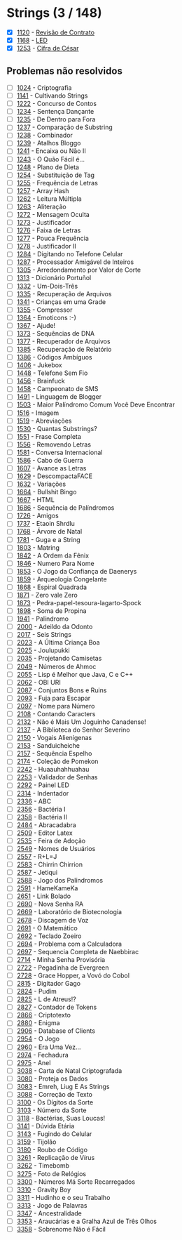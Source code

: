 # Strings (3 / 148)

  - [x]  [1120](https://www.beecrowd.com.br/judge/pt/problems/view/1120) - [Revisão de Contrato](https://github.com/MariPadilha/beecrowd-answers/blob/strings/1120.py)  
  - [x]  [1168](https://www.beecrowd.com.br/judge/pt/problems/view/1168) - [LED](https://github.com/MariPadilha/beecrowd-answers/blob/strings/1168.py)
  - [x]  [1253](https://www.beecrowd.com.br/judge/pt/problems/view/1253) - [Cifra de César](https://github.com/MariPadilha/beecrowd-answers/blob/strings/1253.py) 

## Problemas não resolvidos

  - [ ]  [1024](https://www.beecrowd.com.br/judge/pt/problems/view/1024) - Criptografia
  - [ ]  [1141](https://www.beecrowd.com.br/judge/pt/problems/view/1141) - Cultivando Strings
  - [ ]  [1222](https://www.beecrowd.com.br/judge/pt/problems/view/1222) - Concurso de Contos
  - [ ]  [1234](https://www.beecrowd.com.br/judge/pt/problems/view/1234) - Sentença Dançante
  - [ ]  [1235](https://www.beecrowd.com.br/judge/pt/problems/view/1235) - De Dentro para Fora  
  - [ ]  [1237](https://www.beecrowd.com.br/judge/pt/problems/view/1237) - Comparação de Substring  
  - [ ]  [1238](https://www.beecrowd.com.br/judge/pt/problems/view/1238) - Combinador  
  - [ ]  [1239](https://www.beecrowd.com.br/judge/pt/problems/view/1239) - Atalhos Bloggo  
  - [ ]  [1241](https://www.beecrowd.com.br/judge/pt/problems/view/1241) - Encaixa ou Não II 
  - [ ]  [1243](https://www.beecrowd.com.br/judge/pt/problems/view/1243) - O Quão Fácil é...
  - [ ]  [1248](https://www.beecrowd.com.br/judge/pt/problems/view/1248) - Plano de Dieta
  - [ ]  [1254](https://www.beecrowd.com.br/judge/pt/problems/view/1254) - Substituição de Tag
  - [ ]  [1255](https://www.beecrowd.com.br/judge/pt/problems/view/1255) - Frequência de Letras  
  - [ ]  [1257](https://www.beecrowd.com.br/judge/pt/problems/view/1257) - Array Hash  
  - [ ]  [1262](https://www.beecrowd.com.br/judge/pt/problems/view/1262) - Leitura Múltipla  
  - [ ]  [1263](https://www.beecrowd.com.br/judge/pt/problems/view/1263) - Aliteração  
  - [ ]  [1272](https://www.beecrowd.com.br/judge/pt/problems/view/1272) - Mensagem Oculta  
  - [ ]  [1273](https://www.beecrowd.com.br/judge/pt/problems/view/1273) - Justificador  
  - [ ]  [1276](https://www.beecrowd.com.br/judge/pt/problems/view/1276) - Faixa de Letras  
  - [ ]  [1277](https://www.beecrowd.com.br/judge/pt/problems/view/1277) - Pouca Frequência  
  - [ ]  [1278](https://www.beecrowd.com.br/judge/pt/problems/view/1278) - Justificador II  
  - [ ]  [1284](https://www.beecrowd.com.br/judge/pt/problems/view/1284) - Digitando no Telefone Celular
  - [ ]  [1287](https://www.beecrowd.com.br/judge/pt/problems/view/1287) - Processador Amigável de Inteiros  
  - [ ]  [1305](https://www.beecrowd.com.br/judge/pt/problems/view/1305) - Arredondamento por Valor de Corte
  - [ ]  [1313](https://www.beecrowd.com.br/judge/pt/problems/view/1313) - Dicionário Portuñol
  - [ ]  [1332](https://www.beecrowd.com.br/judge/pt/problems/view/1332) - Um-Dois-Três  
  - [ ]  [1335](https://www.beecrowd.com.br/judge/pt/problems/view/1335) - Recuperação de Arquivos
  - [ ]  [1341](https://www.beecrowd.com.br/judge/pt/problems/view/1341) - Crianças em uma Grade
  - [ ]  [1355](https://www.beecrowd.com.br/judge/pt/problems/view/1355) - Compressor
  - [ ]  [1364](https://www.beecrowd.com.br/judge/pt/problems/view/1364) - Emoticons :-)
  - [ ]  [1367](https://www.beecrowd.com.br/judge/pt/problems/view/1367) - Ajude!
  - [ ]  [1373](https://www.beecrowd.com.br/judge/pt/problems/view/1373) - Sequências de DNA
  - [ ]  [1377](https://www.beecrowd.com.br/judge/pt/problems/view/1377) - Recuperador de Arquivos
  - [ ]  [1385](https://www.beecrowd.com.br/judge/pt/problems/view/1385) - Recuperação de Relatório
  - [ ]  [1386](https://www.beecrowd.com.br/judge/pt/problems/view/1386) - Códigos Ambíguos
  - [ ]  [1406](https://www.beecrowd.com.br/judge/pt/problems/view/1406) - Jukebox
  - [ ]  [1448](https://www.beecrowd.com.br/judge/pt/problems/view/1448) - Telefone Sem Fio
  - [ ]  [1456](https://www.beecrowd.com.br/judge/pt/problems/view/1456) - Brainfuck
  - [ ]  [1458](https://www.beecrowd.com.br/judge/pt/problems/view/1458) - Campeonato de SMS
  - [ ]  [1491](https://www.beecrowd.com.br/judge/pt/problems/view/1491) - Linguagem de Blogger
  - [ ]  [1503](https://www.beecrowd.com.br/judge/pt/problems/view/1503) - Maior Palíndromo Comum Você Deve Encontrar
  - [ ]  [1516](https://www.beecrowd.com.br/judge/pt/problems/view/1516) - Imagem  
  - [ ]  [1519](https://www.beecrowd.com.br/judge/pt/problems/view/1519) - Abreviações
  - [ ]  [1530](https://www.beecrowd.com.br/judge/pt/problems/view/1530) - Quantas Substrings?
  - [ ]  [1551](https://www.beecrowd.com.br/judge/pt/problems/view/1551) - Frase Completa  
  - [ ]  [1556](https://www.beecrowd.com.br/judge/pt/problems/view/1556) - Removendo Letras
  - [ ]  [1581](https://www.beecrowd.com.br/judge/pt/problems/view/1581) - Conversa Internacional  
  - [ ]  [1586](https://www.beecrowd.com.br/judge/pt/problems/view/1586) - Cabo de Guerra
  - [ ]  [1607](https://www.beecrowd.com.br/judge/pt/problems/view/1607) - Avance as Letras  
  - [ ]  [1629](https://www.beecrowd.com.br/judge/pt/problems/view/1629) - DescompactaFACE
  - [ ]  [1632](https://www.beecrowd.com.br/judge/pt/problems/view/1632) - Variações  
  - [ ]  [1664](https://www.beecrowd.com.br/judge/pt/problems/view/1664) - Bullshit Bingo
  - [ ]  [1667](https://www.beecrowd.com.br/judge/pt/problems/view/1667) - HTML
  - [ ]  [1686](https://www.beecrowd.com.br/judge/pt/problems/view/1686) - Sequência de Palíndromos
  - [ ]  [1726](https://www.beecrowd.com.br/judge/pt/problems/view/1726) - Amigos
  - [ ]  [1737](https://www.beecrowd.com.br/judge/pt/problems/view/1737) - Etaoin Shrdlu
  - [ ]  [1768](https://www.beecrowd.com.br/judge/pt/problems/view/1768) - Árvore de Natal  
  - [ ]  [1781](https://www.beecrowd.com.br/judge/pt/problems/view/1781) - Guga e a String
  - [ ]  [1803](https://www.beecrowd.com.br/judge/pt/problems/view/1803) - Matring  
  - [ ]  [1842](https://www.beecrowd.com.br/judge/pt/problems/view/1842) - A Ordem da Fênix
  - [ ]  [1846](https://www.beecrowd.com.br/judge/pt/problems/view/1846) - Numero Para Nome
  - [ ]  [1853](https://www.beecrowd.com.br/judge/pt/problems/view/1853) - O Jogo da Confiança de Daenerys
  - [ ]  [1859](https://www.beecrowd.com.br/judge/pt/problems/view/1859) - Arqueologia Congelante
  - [ ]  [1868](https://www.beecrowd.com.br/judge/pt/problems/view/1868) - Espiral Quadrada  
  - [ ]  [1871](https://www.beecrowd.com.br/judge/pt/problems/view/1871) - Zero vale Zero  
  - [ ]  [1873](https://www.beecrowd.com.br/judge/pt/problems/view/1873) - Pedra-papel-tesoura-lagarto-Spock  
  - [ ]  [1898](https://www.beecrowd.com.br/judge/pt/problems/view/1898) - Soma de Propina
  - [ ]  [1941](https://www.beecrowd.com.br/judge/pt/problems/view/1941) - Palíndromo
  - [ ]  [2000](https://www.beecrowd.com.br/judge/pt/problems/view/2000) - Adeildo da Odonto
  - [ ]  [2017](https://www.beecrowd.com.br/judge/pt/problems/view/2017) - Seis Strings
  - [ ]  [2023](https://www.beecrowd.com.br/judge/pt/problems/view/2023) - A Última Criança Boa  
  - [ ]  [2025](https://www.beecrowd.com.br/judge/pt/problems/view/2025) - Joulupukki  
  - [ ]  [2035](https://www.beecrowd.com.br/judge/pt/problems/view/2035) - Projetando Camisetas
  - [ ]  [2049](https://www.beecrowd.com.br/judge/pt/problems/view/2049) - Números de Ahmoc
  - [ ]  [2055](https://www.beecrowd.com.br/judge/pt/problems/view/2055) - Lisp é Melhor que Java, C e C++
  - [ ]  [2062](https://www.beecrowd.com.br/judge/pt/problems/view/2062) - OBI URI  
  - [ ]  [2087](https://www.beecrowd.com.br/judge/pt/problems/view/2087) - Conjuntos Bons e Ruins
  - [ ]  [2093](https://www.beecrowd.com.br/judge/pt/problems/view/2093) - Fuja para Escapar
  - [ ]  [2097](https://www.beecrowd.com.br/judge/pt/problems/view/2097) - Nome para Número
  - [ ]  [2108](https://www.beecrowd.com.br/judge/pt/problems/view/2108) - Contando Caracters  
  - [ ]  [2132](https://www.beecrowd.com.br/judge/pt/problems/view/2132) - Não é Mais Um Joguinho Canadense!
  - [ ]  [2137](https://www.beecrowd.com.br/judge/pt/problems/view/2137) - A Biblioteca do Senhor Severino  
  - [ ]  [2150](https://www.beecrowd.com.br/judge/pt/problems/view/2150) - Vogais Alienígenas  
  - [ ]  [2153](https://www.beecrowd.com.br/judge/pt/problems/view/2153) - Sanduicheiche
  - [ ]  [2157](https://www.beecrowd.com.br/judge/pt/problems/view/2157) - Sequência Espelho  
  - [ ]  [2174](https://www.beecrowd.com.br/judge/pt/problems/view/2174) - Coleção de Pomekon  
  - [ ]  [2242](https://www.beecrowd.com.br/judge/pt/problems/view/2242) - Huaauhahhuahau  
  - [ ]  [2253](https://www.beecrowd.com.br/judge/pt/problems/view/2253) - Validador de Senhas  
  - [ ]  [2292](https://www.beecrowd.com.br/judge/pt/problems/view/2292) - Painel LED
  - [ ]  [2314](https://www.beecrowd.com.br/judge/pt/problems/view/2314) - Indentador
  - [ ]  [2336](https://www.beecrowd.com.br/judge/pt/problems/view/2336) - ABC
  - [ ]  [2356](https://www.beecrowd.com.br/judge/pt/problems/view/2356) - Bactéria I  
  - [ ]  [2358](https://www.beecrowd.com.br/judge/pt/problems/view/2358) - Bactéria II
  - [ ]  [2484](https://www.beecrowd.com.br/judge/pt/problems/view/2484) - Abracadabra  
  - [ ]  [2509](https://www.beecrowd.com.br/judge/pt/problems/view/2509) - Editor Latex
  - [ ]  [2535](https://www.beecrowd.com.br/judge/pt/problems/view/2535) - Feira de Adoção
  - [ ]  [2549](https://www.beecrowd.com.br/judge/pt/problems/view/2549) - Nomes de Usuários
  - [ ]  [2557](https://www.beecrowd.com.br/judge/pt/problems/view/2557) - R+L=J  
  - [ ]  [2583](https://www.beecrowd.com.br/judge/pt/problems/view/2583) - Chirrin Chirrion
  - [ ]  [2587](https://www.beecrowd.com.br/judge/pt/problems/view/2587) - Jetiqui  
  - [ ]  [2588](https://www.beecrowd.com.br/judge/pt/problems/view/2588) - Jogo dos Palíndromos
  - [ ]  [2591](https://www.beecrowd.com.br/judge/pt/problems/view/2591) - HameKameKa 
  - [ ]  [2651](https://www.beecrowd.com.br/judge/pt/problems/view/2651) - Link Bolado  
  - [ ]  [2690](https://www.beecrowd.com.br/judge/pt/problems/view/2690) - Nova Senha RA  
  - [ ]  [2669](https://www.beecrowd.com.br/judge/pt/problems/view/2669) - Laboratório de Biotecnologia
  - [ ]  [2678](https://www.beecrowd.com.br/judge/pt/problems/view/2678) - Discagem de Voz
  - [ ]  [2691](https://www.beecrowd.com.br/judge/pt/problems/view/2691) - O Matemático  
  - [ ]  [2692](https://www.beecrowd.com.br/judge/pt/problems/view/2692) - Teclado Zoeiro
  - [ ]  [2694](https://www.beecrowd.com.br/judge/pt/problems/view/2694) - Problema com a Calculadora  
  - [ ]  [2697](https://www.beecrowd.com.br/judge/pt/problems/view/2697) - Sequencia Completa de Naebbirac
  - [ ]  [2714](https://www.beecrowd.com.br/judge/pt/problems/view/2714) - Minha Senha Provisória  
  - [ ]  [2722](https://www.beecrowd.com.br/judge/pt/problems/view/2722) - Pegadinha de Evergreen  
  - [ ]  [2728](https://www.beecrowd.com.br/judge/pt/problems/view/2728) - Grace Hopper, a Vovó do Cobol  
  - [ ]  [2815](https://www.beecrowd.com.br/judge/pt/problems/view/2815) - Digitador Gago  
  - [ ]  [2824](https://www.beecrowd.com.br/judge/pt/problems/view/2824) - Pudim
  - [ ]  [2825](https://www.beecrowd.com.br/judge/pt/problems/view/2825) - L de Atreus!?
  - [ ]  [2827](https://www.beecrowd.com.br/judge/pt/problems/view/2827) - Contador de Tokens
  - [ ]  [2866](https://www.beecrowd.com.br/judge/pt/problems/view/2866) - Criptotexto  
  - [ ]  [2880](https://www.beecrowd.com.br/judge/pt/problems/view/2880) - Enigma  
  - [ ]  [2906](https://www.beecrowd.com.br/judge/pt/problems/view/2906) - Database of Clients  
  - [ ]  [2954](https://www.beecrowd.com.br/judge/pt/problems/view/2954) - O Jogo
  - [ ]  [2960](https://www.beecrowd.com.br/judge/pt/problems/view/2960) - Era Uma Vez…
  - [ ]  [2974](https://www.beecrowd.com.br/judge/pt/problems/view/2974) - Fechadura
  - [ ]  [2975](https://www.beecrowd.com.br/judge/pt/problems/view/2975) - Anel
  - [ ]  [3038](https://www.beecrowd.com.br/judge/pt/problems/view/3038) - Carta de Natal Criptografada  
  - [ ]  [3080](https://www.beecrowd.com.br/judge/pt/problems/view/3080) - Proteja os Dados
  - [ ]  [3083](https://www.beecrowd.com.br/judge/pt/problems/view/3083) - Emreh, Liug E As Strings
  - [ ]  [3088](https://www.beecrowd.com.br/judge/pt/problems/view/3088) - Correção de Texto  
  - [ ]  [3100](https://www.beecrowd.com.br/judge/pt/problems/view/3100) - Os Dígitos da Sorte
  - [ ]  [3103](https://www.beecrowd.com.br/judge/pt/problems/view/3103) - Número da Sorte  
  - [ ]  [3118](https://www.beecrowd.com.br/judge/pt/problems/view/3118) - Bactérias, Suas Loucas!
  - [ ]  [3141](https://www.beecrowd.com.br/judge/pt/problems/view/3141) - Dúvida Etária  
  - [ ]  [3143](https://www.beecrowd.com.br/judge/pt/problems/view/3143) - Fugindo do Celular
  - [ ]  [3159](https://www.beecrowd.com.br/judge/pt/problems/view/3159) - Tijolão  
  - [ ]  [3180](https://www.beecrowd.com.br/judge/pt/problems/view/3180) - Roubo de Código
  - [ ]  [3261](https://www.beecrowd.com.br/judge/pt/problems/view/3261) - Replicação de Vírus
  - [ ]  [3262](https://www.beecrowd.com.br/judge/pt/problems/view/3262) - Timebomb  
  - [ ]  [3275](https://www.beecrowd.com.br/judge/pt/problems/view/3275) - Foto de Relógios
  - [ ]  [3300](https://www.beecrowd.com.br/judge/pt/problems/view/3300) - Números Má Sorte Recarregados  
  - [ ]  [3310](https://www.beecrowd.com.br/judge/pt/problems/view/3310) - Gravity Boy
  - [ ]  [3311](https://www.beecrowd.com.br/judge/pt/problems/view/3311) - Hudinho e o seu Trabalho  
  - [ ]  [3313](https://www.beecrowd.com.br/judge/pt/problems/view/3313) - Jogo de Palavras  
  - [ ]  [3347](https://www.beecrowd.com.br/judge/pt/problems/view/3347) - Ancestralidade
  - [ ]  [3353](https://www.beecrowd.com.br/judge/pt/problems/view/3353) - Araucárias e a Gralha Azul de Três Olhos
  - [ ]  [3358](https://www.beecrowd.com.br/judge/pt/problems/view/3358) - Sobrenome Não é Fácil
